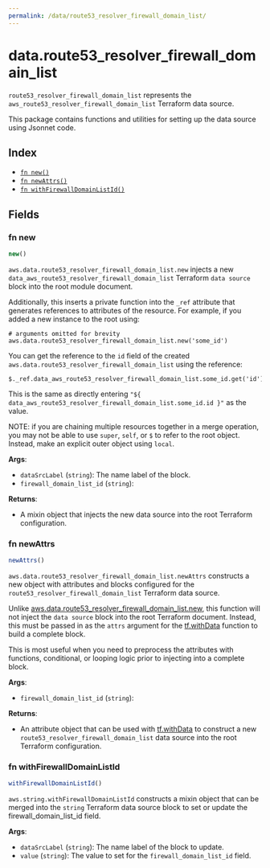 ```yaml
---
permalink: /data/route53_resolver_firewall_domain_list/
---
```


# data.route53_resolver_firewall_domain_list

`route53_resolver_firewall_domain_list` represents the `aws_route53_resolver_firewall_domain_list` Terraform data source.



This package contains functions and utilities for setting up the data source using Jsonnet code.


## Index

* [`fn new()`](#fn-new)
* [`fn newAttrs()`](#fn-newattrs)
* [`fn withFirewallDomainListId()`](#fn-withfirewalldomainlistid)

## Fields

### fn new

```ts
new()
```


`aws.data.route53_resolver_firewall_domain_list.new` injects a new `data_aws_route53_resolver_firewall_domain_list` Terraform `data source`
block into the root module document.

Additionally, this inserts a private function into the `_ref` attribute that generates references to attributes of the
resource. For example, if you added a new instance to the root using:

    # arguments omitted for brevity
    aws.data.route53_resolver_firewall_domain_list.new('some_id')

You can get the reference to the `id` field of the created `aws.data.route53_resolver_firewall_domain_list` using the reference:

    $._ref.data_aws_route53_resolver_firewall_domain_list.some_id.get('id')

This is the same as directly entering `"${ data_aws_route53_resolver_firewall_domain_list.some_id.id }"` as the value.

NOTE: if you are chaining multiple resources together in a merge operation, you may not be able to use `super`, `self`,
or `$` to refer to the root object. Instead, make an explicit outer object using `local`.

**Args**:
  - `dataSrcLabel` (`string`): The name label of the block.
  - `firewall_domain_list_id` (`string`): 

**Returns**:
- A mixin object that injects the new data source into the root Terraform configuration.


### fn newAttrs

```ts
newAttrs()
```


`aws.data.route53_resolver_firewall_domain_list.newAttrs` constructs a new object with attributes and blocks configured for the `route53_resolver_firewall_domain_list`
Terraform data source.

Unlike [aws.data.route53_resolver_firewall_domain_list.new](#fn-new), this function will not inject the `data source`
block into the root Terraform document. Instead, this must be passed in as the `attrs` argument for the
[tf.withData](https://github.com/tf-libsonnet/core/tree/main/docs#fn-withdata) function to build a complete block.

This is most useful when you need to preprocess the attributes with functions, conditional, or looping logic prior to
injecting into a complete block.

**Args**:
  - `firewall_domain_list_id` (`string`): 

**Returns**:
  - An attribute object that can be used with [tf.withData](https://github.com/tf-libsonnet/core/tree/main/docs#fn-withdata) to construct a new `route53_resolver_firewall_domain_list` data source into the root Terraform configuration.


### fn withFirewallDomainListId

```ts
withFirewallDomainListId()
```

`aws.string.withFirewallDomainListId` constructs a mixin object that can be merged into the `string`
Terraform data source block to set or update the firewall_domain_list_id field.



**Args**:
  - `dataSrcLabel` (`string`): The name label of the block to update.
  - `value` (`string`): The value to set for the `firewall_domain_list_id` field.
